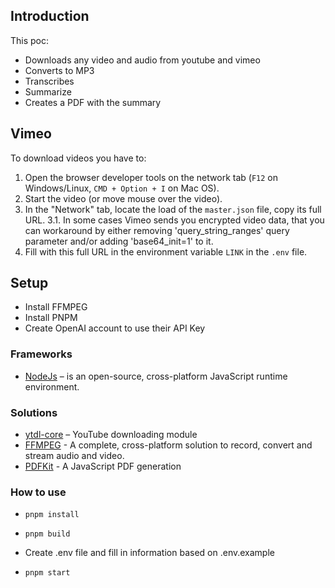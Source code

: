 ## Introduction

This poc:

- Downloads any video and audio from youtube and vimeo
- Converts to MP3
- Transcribes
- Summarize
- Creates a PDF with the summary


## Vimeo

To download videos you have to:

1.  Open the browser developer tools on the network tab (`F12` on Windows/Linux, `CMD + Option + I` on Mac OS).
2.  Start the video (or move mouse over the video).
3.  In the "Network" tab, locate the load of the `master.json` file, copy its full URL.
3.1. In some cases Vimeo sends you encrypted video data, that you can workaround by either removing 'query_string_ranges' query parameter and/or adding 'base64_init=1' to it. 
4.  Fill with this full URL in the environment variable `LINK` in the `.env` file.

## Setup

- Install FFMPEG
- Install PNPM
- Create OpenAI account to use their API Key

### Frameworks

- [NodeJs](https://nodejs.org/en) – is an open-source, cross-platform JavaScript runtime environment.

### Solutions

- [ytdl-core](https://github.com/fent/node-ytdl-core) – YouTube downloading module
- [FFMPEG](http://www.ffmpeg.org/) - A complete, cross-platform solution to record, convert and stream audio and video.
- [PDFKit](https://pdfkit.org/) - A JavaScript PDF generation


### How to use
- ```pnpm install```
- ```pnpm build```

- Create .env file and fill in information based on .env.example
- ```pnpm start```

